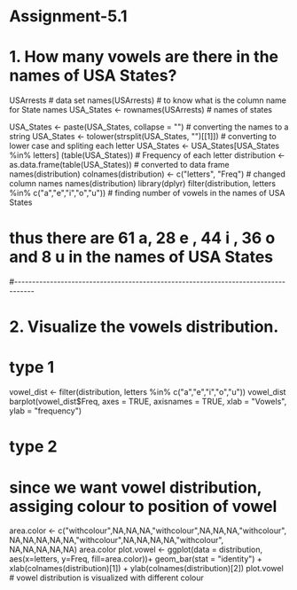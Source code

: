 # Assignment-5.1
# 1. How many vowels are there in the names of USA States?

USArrests          # data set 
names(USArrests)   # to know what is the column name for State names
USA_States <- rownames(USArrests) # names of states

USA_States <- paste(USA_States, collapse = "")  # converting the names to a string
USA_States <- tolower(strsplit(USA_States, "")[[1]]) # converting to lower case and spliting each letter
USA_States <- USA_States[USA_States %in% letters]
(table(USA_States))      # Frequency of each letter
distribution <- as.data.frame(table(USA_States)) # converted to data frame 
names(distribution)
colnames(distribution) <- c("letters", "Freq")  # changed column names
names(distribution)
library(dplyr)
filter(distribution, letters %in% c("a","e","i","o","u")) # finding number of vowels in the names of USA States

# thus there are 61 a, 28 e , 44 i , 36 o and 8 u in the names of USA States

#-----------------------------------------------------------------------------------
# 2. Visualize the vowels distribution.

# type 1 
vowel_dist <- filter(distribution, letters %in% c("a","e","i","o","u"))
vowel_dist
barplot(vowel_dist$Freq, axes = TRUE, axisnames = TRUE, xlab = "Vowels", ylab = "frequency")

# type 2

# since we want vowel distribution, assiging colour to position of vowel 
area.color <- c("withcolour",NA,NA,NA,"withcolour",NA,NA,NA,"withcolour",
                NA,NA,NA,NA,NA,"withcolour",NA,NA,NA,NA,"withcolour",
                NA,NA,NA,NA,NA)
area.color
plot.vowel <- ggplot(data = distribution, aes(x=letters, y=Freq, fill=area.color))+
  geom_bar(stat = "identity") +
  xlab(colnames(distribution)[1]) +
  ylab(colnames(distribution)[2])
plot.vowel # vowel distribution is visualized with different colour
